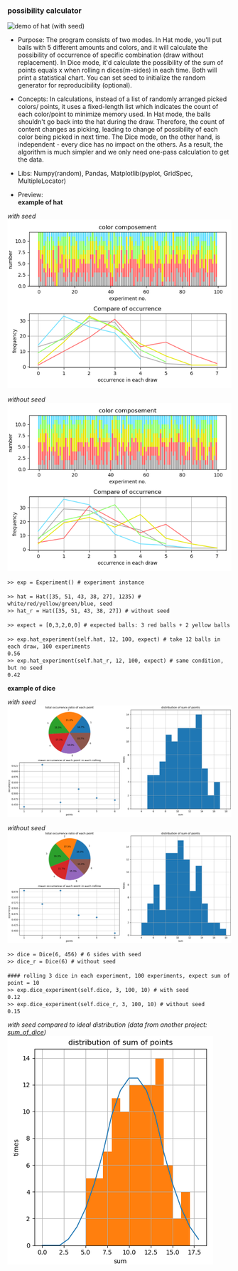### possibility calculator

![demo of hat (with seed) ](https://github.com/Ellie-Yen/demo_project/blob/master/Math/possibility_calculator/demo_possibility_cal_hatwithseed_Figure_1.png)

* Purpose: 
The program consists of two modes.
In Hat mode, you'll put balls with 5 different amounts and colors, and it will calculate the possibility of occurrence of specific combination (draw without replacement).
In Dice mode, it'd calculate the possibility of the sum of points equals x when rolling n dices(m-sides) in each time. Both will print a statistical chart.
You can set seed to initialize the random generator for reproducibility (optional).

* Concepts: 
In calculations, instead of a list of randomly arranged picked colors/ points, it uses a fixed-length list which indicates the count of each color/point to minimize memory used.
In Hat mode, the balls shouldn't go back into the hat during the draw. Therefore, the count of content changes as picking, leading to change of possibility of each color being picked in next time.
The Dice mode, on the other hand, is independent - every dice has no impact on the others. As a result, the algorithm is much simpler and we only need one-pass calculation to get the data.

* Libs: Numpy(random), Pandas,  Matplotlib(pyplot,  GridSpec, MultipleLocator)

* Preview:   
**example of hat**

*with seed*   
![demo of hat (with seed) ](demo_possibility_cal_hatwithseed_Figure_1.png)

*without seed*   
![demo of hat (without seed) ](demo_possibility_cal_hatnoseed_Figure_1.png)
```
>> exp = Experiment() # experiment instance

>> hat = Hat([35, 51, 43, 38, 27], 1235) # white/red/yellow/green/blue, seed
>> hat_r = Hat([35, 51, 43, 38, 27]) # without seed

>> expect = [0,3,2,0,0] # expected balls: 3 red balls + 2 yellow balls

>> exp.hat_experiment(self.hat, 12, 100, expect) # take 12 balls in each draw, 100 experiments
0.56
>> exp.hat_experiment(self.hat_r, 12, 100, expect) # same condition, but no seed
0.42
```
**example of dice**

*with seed*   
![demo of dice (with seed) ](demo_possibility_cal_dicewithseed_Figure_1.png)
   
*without seed*   
![demo of dice (without seed) ](demo_possibility_cal_dicenoseed_Figure_1.png)

```
>> dice = Dice(6, 456) # 6 sides with seed
>> dice_r = Dice(6) # without seed
        
#### rolling 3 dice in each experiment, 100 experiments, expect sum of point = 10
>> exp.dice_experiment(self.dice, 3, 100, 10) # with seed
0.12
>> exp.dice_experiment(self.dice_r, 3, 100, 10) # without seed
0.15
```
*with seed compared to ideal distribution (data from another project: [sum_of_dice](https://github.com/Ellie-Yen/demo_project/tree/master/Math/sum_of_dices))*
![demo of dice (with seed compare) ](demo_possibility_cal_dicewithseed_compared_Figure_1.png?raw=true)

